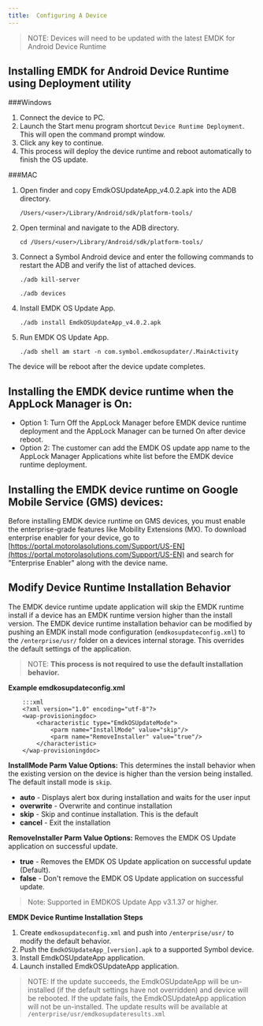 ```yaml
---
title:  Configuring A Device
---
```


>NOTE: Devices will need to be updated with the latest EMDK for Android Device Runtime

##	Installing EMDK for Android Device Runtime using Deployment utility

###Windows
1.	Connect the device to PC.
2.	Launch the Start menu program shortcut `Device Runtime Deployment`. This will open the command prompt window.
3.	Click any key to continue.
4.	This process will deploy the device runtime and reboot automatically to finish the OS update.

###MAC
1. Open finder and copy EmdkOSUpdateApp_v4.0.2.apk into the ADB directory.

	`/Users/<user>/Library/Android/sdk/platform-tools/`

2. Open terminal and navigate to the ADB directory.

	`cd /Users/<user>/Library/Android/sdk/platform-tools/`

3. Connect a Symbol Android device and enter the following commands to restart the ADB and verify the list of attached devices.

	`./adb kill-server`

	`./adb devices`

4. Install EMDK OS Update App.

	`./adb install EmdkOSUpdateApp_v4.0.2.apk`

5. Run EMDK OS Update App.

	`./adb shell am start -n com.symbol.emdkosupdater/.MainActivity`


The device will be reboot after the device update completes.




## Installing the EMDK device runtime when the AppLock Manager is On:

* Option 1: Turn Off the AppLock Manager before EMDK device runtime deployment and the AppLock Manager can be turned On after device reboot.
* Option 2: The customer can add the EMDK OS update app name to the AppLock Manager Applications white list before the EMDK device runtime deployment.

## Installing the EMDK device runtime on Google Mobile Service (GMS) devices:
Before installing EMDK device runtime on GMS devices, you must enable the enterprise-grade features like Mobility Extensions (MX). To download enterprise enabler for your device, go to [https://portal.motorolasolutions.com/Support/US-EN](https://portal.motorolasolutions.com/Support/US-EN) and search for "Enterprise Enabler" along with the device name.

## Modify Device Runtime Installation Behavior
The EMDK device runtime update application will skip the EMDK runtime install if a device has an EMDK runtime version higher than the install version. The EMDK device runtime installation behavior can be modified by pushing an EMDK install mode configuration (`emdkosupdateconfig.xml`) to the `/enterprise/usr/` folder on a devices internal storage. This overrides the default settings of the application.

>NOTE: **This process is not required to use the default installation behavior.**

**Example emdkosupdateconfig.xml**

		:::xml
		<?xml version="1.0" encoding="utf-8"?>
		<wap-provisioningdoc>
			<characteristic type="EmdkOSUpdateMode">
				<parm name="InstallMode" value="skip"/>
				<parm name="RemoveInstaller" value="true"/>
			</characteristic>
		</wap-provisioningdoc>


**InstallMode Parm Value Options:**
This determines the install behavior when the existing version on the device is higher than the version being installed. The default install mode is `skip`.

* **auto** - Displays alert box during installation and waits for the user input
* **overwrite** - Overwrite and continue installation
* **skip** - Skip and continue installation. This is the default
* **cancel** - Exit the installation

**RemoveInstaller Parm Value Options:**
Removes the EMDK OS Update application on successful update.

* **true** - Removes the EMDK OS Update application on successful update (Default).
* **false** - Don't remove the EMDK OS Update application on successful update.

>Note: Supported in EMDKOS Update App v3.1.37 or higher.

**EMDK Device Runtime Installation Steps**

1. Create `emdkosupdateconfig.xml` and push into `/enterprise/usr/` to modify the default behavior.
2. Push the `EmdkOSUpdateApp_[version].apk` to a supported Symbol device.
3. Install EmdkOSUpdateApp application.
4. Launch installed EmdkOSUpdateApp application.

>NOTE: If the update succeeds, the EmdkOSUpdateApp will be un-installed (if the default settings have not overridden) and device will be rebooted. If the update fails, the EmdkOSUpdateApp application will not be un-installed. The update results will be available at  `/enterprise/usr/emdkosupdateresults.xml`

